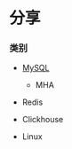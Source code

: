 # 分享
### 类别
- [MySQL](https://github.com/Warding/Records/tree/master/MySql)

  - MHA
  
- Redis

- Clickhouse
- Linux

